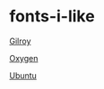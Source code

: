 # fonts-i-like

[Gilroy](https://bestfonts.pro/font/gilroy#:~:text=Gilroy%20%2D%20%D1%8D%D1%82%D0%BE%20%D1%81%D0%BE%D0%B2%D1%80%D0%B5%D0%BC%D0%B5%D0%BD%D0%BD%D1%8B%D0%B9%20%D0%B1%D0%B5%D0%B7%20%D0%B7%D0%B0%D1%81%D0%B5%D1%87%D0%B5%D0%BA,%D0%B8%D1%81%D0%BF%D0%BE%D0%BB%D1%8C%D0%B7%D0%BE%D0%B2%D0%B0%D1%82%D1%8C%20%D0%B8%D1%85%20%D0%BF%D0%BE%20%D1%81%D0%B2%D0%BE%D0%B5%D0%BC%D1%83%20%D0%B2%D0%BA%D1%83%D1%81%D1%83.)


[Oxygen](https://fonts.google.com/specimen/Oxygen?preview.text_type=custom#standard-styles)


[Ubuntu](https://fonts.google.com/specimen/Ubuntu?preview.text_type=custom)
